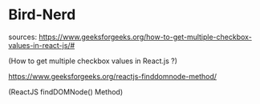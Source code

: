 # Bird-Nerd

sources:
https://www.geeksforgeeks.org/how-to-get-multiple-checkbox-values-in-react-js/#

(How to get multiple checkbox values in React.js ?)

https://www.geeksforgeeks.org/reactjs-finddomnode-method/

(ReactJS findDOMNode() Method)
